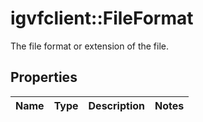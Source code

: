 # igvfclient::FileFormat

The file format or extension of the file.

## Properties
Name | Type | Description | Notes
------------ | ------------- | ------------- | -------------


